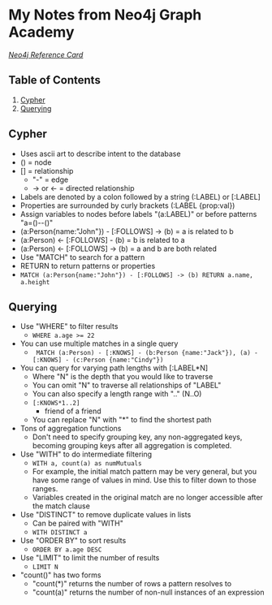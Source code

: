 # My Notes from Neo4j Graph Academy
[_Neo4j Reference Card_](https://neo4j.com/docs/cypher-refcard/current/)
## Table of Contents
1. [Cypher](#cypher)
2. [Querying](#querying)

## Cypher
* Uses ascii art to describe intent to the database
* () = node
* [] = relationship
	* "-" = edge
	* -> or <- = directed relationship
* Labels are denoted by a colon followed by a string (:LABEL) or [:LABEL]
* Properties are surrounded by curly brackets (:LABEL {prop:val})
* Assign variables to nodes before labels "(a:LABEL)" or before patterns "a=()--()"
* (a:Person{name:"John"}) - [:FOLLOWS] -> (b) = a is related to b
* (a:Person) <- [:FOLLOWS] - (b) = b is related to a
* (a:Person) <- [:FOLLOWS] -> (b) = a and b are both related
* Use "MATCH" to search for a pattern
* RETURN to return patterns or properties
* ```MATCH (a:Person{name:"John"}) - [:FOLLOWS] -> (b) RETURN a.name, a.height```
## Querying
* Use "WHERE" to filter results
	* ``` WHERE a.age >= 22 ```
* You can use multiple matches in a single query
	* ``` MATCH (a:Person) - [:KNOWS] - (b:Person {name:"Jack"}), (a) - [:KNOWS] - (c:Person {name:"Cindy"})```
* You can query for varying path lengths with [:LABEL*N]
	* Where "N" is the depth that you would like to traverse
	* You can omit "N" to traverse all relationships of "LABEL"
	* You can also specify a length range with ".." (N..O)
	* ``` [:KNOWS*1..2] ```
		* friend of a friend
	* You can replace "N" with "*" to find the shortest path
* Tons of aggregation functions
	* Don't need to specify grouping key, any non-aggregated keys, becoming grouping keys after all aggregation is completed.
* Use "WITH" to do intermediate filtering
	* ``` WITH a, count(a) as numMutuals ```
	* For example, the initial match pattern may be very general, but you have some range of values in mind. Use this to filter down to those ranges.
	* Variables created in the original match are no longer accessible after the match clause
* Use "DISTINCT" to remove duplicate values in lists
	* Can be paired with "WITH"
	* ``` WITH DISTINCT a ```
* Use "ORDER BY" to sort results
	* ``` ORDER BY a.age DESC ```
* Use "LIMIT" to limit the number of results
	* ``` LIMIT N ```
* "count()" has two forms
	* "count(*)" returns the number of rows a pattern resolves to
	* "count(a)" returns the number of non-null instances of an expression



